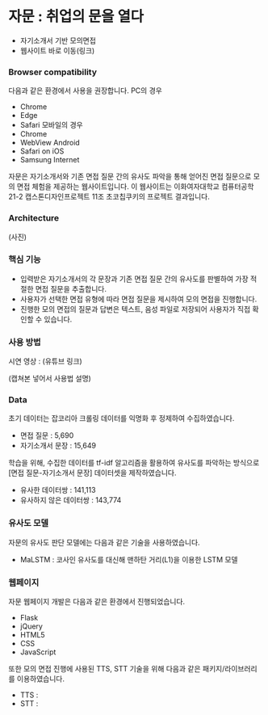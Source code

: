 # 자문 : 취업의 문을 열다

* 자기소개서 기반 모의면접
* 웹사이트 바로 이동(링크)

### Browser compatibility
다음과 같은 환경에서 사용을 권장합니다.
PC의 경우
* Chrome
* Edge 
* Safari
모바일의 경우
* Chrome
* WebView Android
* Safari on iOS
* Samsung Internet

자문은 자기소개서와 기존 면접 질문 간의 유사도 파악을 통해 얻어진 면접 질문으로 모의 면접 체험을 제공하는 웹사이트입니다. 이 웹사이트는 이화여자대학교 컴퓨터공학 21-2 캡스톤디자인프로젝트 11조 초코칩쿠키의 프로젝트 결과입니다.

### Architecture
(사진)

### 핵심 기능
* 입력받은 자기소개서의 각 문장과 기존 면접 질문 간의 유사도를 판별하여 가장 적절한 면접 질문을 추출합니다.
* 사용자가 선택한 면접 유형에 따라 면접 질문을 제시하여 모의 면접을 진행합니다.
* 진행한 모의 면접의 질문과 답변은 텍스트, 음성 파일로 저장되어 사용자가 직접 확인할 수 있습니다.

### 사용 방법
시연 영상 : (유튜브 링크)

(캡쳐본 넣어서 사용법 설명)

### Data
초기 데이터는 잡코리아 크롤링 데이터를 익명화 후 정제하여 수집하였습니다.
* 면접 질문 : 5,690
* 자기소개서 문장 : 15,649

학습을 위해, 수집한 데이터를 tf-idf 알고리즘을 활용하여 유사도를 파악하는 방식으로 [면접 질문-자기소개서 문장] 데이터셋을 제작하였습니다.
* 유사한 데이터쌍 : 141,113
* 유사하지 않은 데이터쌍 : 143,774

### 유사도 모델
자문의 유사도 판단 모델에는 다음과 같은 기술을 사용하였습니다.
* MaLSTM : 코사인 유사도를 대신해 맨하탄 거리(L1)을 이용한 LSTM 모델

### 웹페이지
자문 웹페이지 개발은 다음과 같은 환경에서 진행되었습니다.
* Flask
* jQuery
* HTML5
* CSS
* JavaScript

또한 모의 면접 진행에 사용된 TTS, STT 기술을 위해 다음과 같은 패키지/라이브러리를 이용하였습니다.
* TTS :  
* STT :
